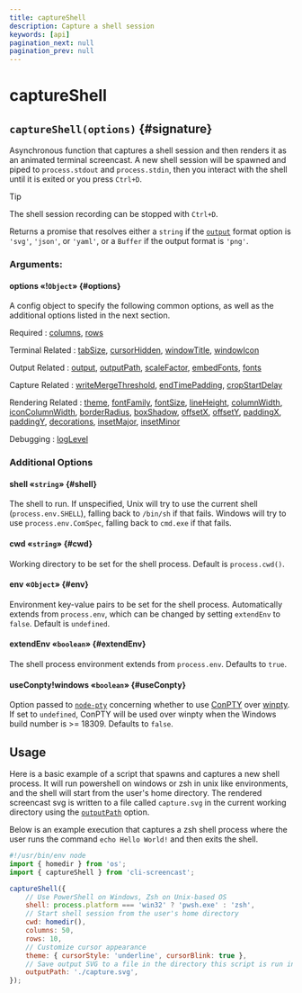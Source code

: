 ```yaml
---
title: captureShell
description: Capture a shell session
keywords: [api]
pagination_next: null
pagination_prev: null
---
```


# captureShell

## `captureShell(options)` {#signature}

Asynchronous function that captures a shell session and then renders it as an animated terminal screencast. A new shell session will be spawned and piped to `process.stdout` and `process.stdin`, then you interact with the shell until it is exited or you press `Ctrl+D`.

> [!tip]
> The shell session recording can be stopped with `Ctrl+D`.

Returns a promise that resolves either a `string` if the [`output`](options.md#output) format option is `'svg'`, `'json'`, or `'yaml'`, or a `Buffer` if the output format is `'png'`.

### Arguments:

#### options «!`Object`» {#options}

A config object to specify the following common options, as well as the additional options listed in the next section.

Required
: [columns](options.md#columns),
  [rows](options.md#rows)

Terminal Related
: [tabSize](options.md#tabSize),
  [cursorHidden](options.md#cursorHidden),
  [windowTitle](options.md#windowTitle),
  [windowIcon](options.md#windowIcon)

Output Related
: [output](options.md#output),
  [outputPath](options.md#outputPath),
  [scaleFactor](options.md#scaleFactor),
  [embedFonts](options.md#embedFonts),
  [fonts](options.md#fonts)

Capture Related
: [writeMergeThreshold](options.md#writeMergeThreshold),
  [endTimePadding](options.md#endTimePadding),
  [cropStartDelay](options.md#cropStartDelay)

Rendering Related
: [theme](options.md#theme),
  [fontFamily](options.md#fontFamily),
  [fontSize](options.md#fontSize),
  [lineHeight](options.md#lineHeight),
  [columnWidth](options.md#columnWidth),
  [iconColumnWidth](options.md#iconColumnWidth),
  [borderRadius](options.md#borderRadius),
  [boxShadow](options.md#boxShadow),
  [offsetX](options.md#offsetX),
  [offsetY](options.md#offsetY),
  [paddingX](options.md#paddingX),
  [paddingY](options.md#paddingY),
  [decorations](options.md#decorations),
  [insetMajor](options.md#insetMajor),
  [insetMinor](options.md#insetMinor)

Debugging
: [logLevel](options.md#logLevel)

### Additional Options

#### shell «`string`» {#shell}

The shell to run. If unspecified, Unix will try to use the current shell (`process.env.SHELL`), falling back to `/bin/sh` if that fails. Windows will try to use `process.env.ComSpec`, falling back to `cmd.exe` if that fails.

#### cwd «`string`» {#cwd}

Working directory to be set for the shell process. Default is `process.cwd()`.

#### env «`Object`» {#env}

Environment key-value pairs to be set for the shell process. Automatically extends from `process.env`, which can be changed by setting `extendEnv` to `false`. Default is `undefined`.

#### extendEnv «`boolean`» {#extendEnv}

The shell process environment extends from `process.env`. Defaults to `true`.

#### useConpty!windows «`boolean`» {#useConpty}

Option passed to [`node-pty`](https://github.com/microsoft/node-pty) concerning whether to use [ConPTY](https://devblogs.microsoft.com/commandline/windows-command-line-introducing-the-windows-pseudo-console-conpty/) over [winpty](https://github.com/rprichard/winpty). If set to `undefined`, ConPTY will be used over winpty when the Windows build number is >= 18309. Defaults to `false`.

## Usage

Here is a basic example of a script that spawns and captures a new shell process. It will run powershell on windows or zsh in unix like environments, and the shell will start from the user's home directory. The rendered screencast svg is written to a file called `capture.svg` in the current working directory using the [`outputPath`](options.md#outputPath) option.

Below is an example execution that captures a zsh shell process where the user runs the command `echo Hello World!` and then exits the shell.

```js title='capture.js' demo='./assets/usage--shell--demo.svg' demoTitle='*Example script execution:*' result='./assets/usage--shell--capture.svg' resultTitle='capture.svg'
#!/usr/bin/env node
import { homedir } from 'os';
import { captureShell } from 'cli-screencast';

captureShell({
    // Use PowerShell on Windows, Zsh on Unix-based OS
    shell: process.platform === 'win32' ? 'pwsh.exe' : 'zsh',
    // Start shell session from the user's home directory
    cwd: homedir(),
    columns: 50,
    rows: 10,
    // Customize cursor appearance
    theme: { cursorStyle: 'underline', cursorBlink: true },
    // Save output SVG to a file in the directory this script is run in
    outputPath: './capture.svg',
});
```
